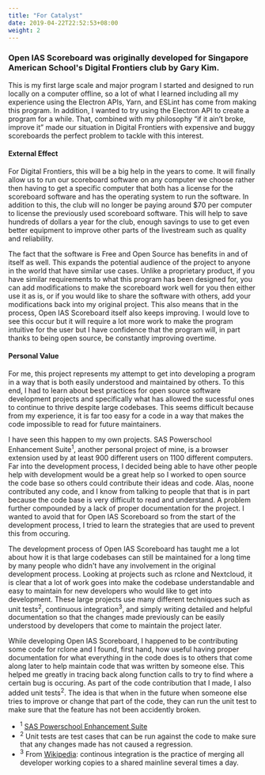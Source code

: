```yaml
---
title: "For Catalyst"
date: 2019-04-22T22:52:53+08:00
weight: 2
---
```


### Open IAS Scoreboard was originally developed for Singapore American School's Digital Frontiers club by Gary Kim.

This is my first large scale and major program I started and designed to run locally on a computer offline, so a lot of what I learned including all my experience using the Electron APIs, Yarn, and ESLint has come from making this program. In addition, I wanted to try using the Electron API to create a program for a while. That, combined with my philosophy “if it ain’t broke, improve it” made our situation in Digital Frontiers with expensive and buggy scoreboards the perfect problem to tackle with this interest.

#### External Effect

For Digital Frontiers, this will be a big help in the years to come. It will finally allow us to run our scoreboard software on any computer we choose rather then having to get a specific computer that both has a license for the scoreboard software and has the operating system to run the software. In addition to this, the club will no longer be paying around $70 per computer to license the previously used scoreboard software. This will help to save hundreds of dollars a year for the club, enough savings to use to get even better equipment to improve other parts of the livestream such as quality and reliability.

The fact that the software is Free and Open Source has benefits in and of itself as well. This expands the potential audience of the project to anyone in the world that have similar use cases. Unlike a proprietary product, if you have similar requirements to what this program has been designed for, you can add modifications to make the scoreboard work well for you then either use it as is, or if you would like to share the software with others, add your modifications back into my original project. This also means that in the process, Open IAS Scoreboard itself also keeps improving. I would love to see this occur but it will require a lot more work to make the program intuitive for the user but I have confidence that the program will, in part thanks to being open source, be constantly improving overtime.

#### Personal Value

For me, this project represents my attempt to get into developing a program in a way that is both easily understood and maintained by others. To this end, I had to learn about best practices for open source software development projects and specifically what has allowed the sucessful ones to continue to thrive despite large codebases. This seems difficult because from my experience, it is far too easy for a code in a way that makes the code impossible to read for future maintainers. 

I have seen this happen to my own projects. SAS Powerschool Enhancement Suite<sup>1</sup>, another personal project of mine, is a browser extension used by at least 900 different users on 1100 different computers. Far into the development process, I decided being able to have other people help with development would be a great help so I worked to open source the code base so others could contribute their ideas and code. Alas, noone contributed any code, and I know from talking to people that that is in part because the code base is very difficult to read and understand. A problem further compounded by a lack of proper documentation for the project. I wanted to avoid that for Open IAS Scoreboard so from the start of the development process, I tried to learn the strategies that are used to prevent this from occuring.

The development process of Open IAS Scoreboard has taught me a lot about how it is that large codebases can still be maintained for a long time by many people who didn't have any involvement in the original development process. Looking at projects such as rclone and Nextcloud, it is clear that a lot of work goes into make the codebase understandable and easy to maintain for new developers who would like to get into development. These large projects use many different techniques such as unit tests<sup>2</sup>, continuous integration<sup>3</sup>, and simply writing detailed and helpful documentation so that the changes made previously can be easily understood by developers that come to maintain the project later.

While developing Open IAS Scoreboard, I happened to be contributing some code for rclone and I found, first hand, how useful having proper documentation for what everything in the code does is to others that come along later to help maintain code that was written by someone else. This helped me greatly in tracing back along function calls to try to find where a certain bug is occuring. As part of the code contribution that I made, I also added unit tests<sup>2</sup>. The idea is that when in the future when someone else tries to improve or change that part of the code, they can run the unit test to make sure that the feature has not been accidently broken. 

- <sup>1</sup> [SAS Powerschool Enhancement Suite](https://gschool.ydgkim.com/saspowerschool/)
- <sup>2</sup> Unit tests are test cases that can be run against the code to make sure that any changes made has not caused a regression.
- <sup>3</sup> From [Wikipedia](https://en.wikipedia.org/wiki/Continuous_integration): continous integration is the practice of merging all developer working copies to a shared mainline several times a day. 